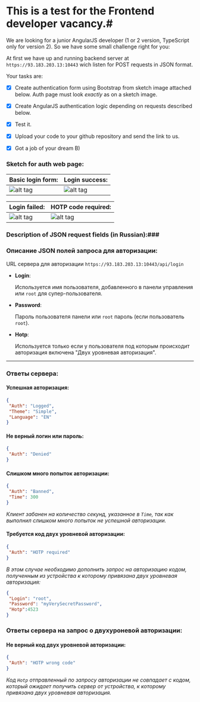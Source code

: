 # This is a test for the Frontend developer vacancy.#
We are looking for a junior AngularJS developer (1 or 2 version, TypeScript only for version 2).
So we have some small challenge right for you:

At first we have up and running backend server at `https://93.183.203.13:10443`  wich listen for POST requests in JSON format.

Your tasks are:

- [x] Create authentication form using Bootstrap from sketch image attached below. Auth page must look _exactly_ as on a sketch image.
- [x] Create AngularJS authentication logic depending on requests described below.
- [x] Test it.
- [x] Upload your code to your github repository and send the link to us.
- [x] Got a job of your dream B)


### Sketch for auth web page: ###

| Basic login form:  | Login success: |
|--------------------|----------------|
| ![alt tag](https://raw.githubusercontent.com/geeksteam/VcFrontendTest/master/sketch/LoginPage.png) | ![alt tag](https://raw.githubusercontent.com/geeksteam/VcFrontendTest/master/sketch/Success.png) |

| Login failed: | HOTP code required: |
|---------------|---------------------|
![alt tag](https://raw.githubusercontent.com/geeksteam/VcFrontendTest/master/sketch/LoginFailed.png) | ![alt tag](https://raw.githubusercontent.com/geeksteam/VcFrontendTest/master/sketch/HOTPcode.png)


### Description of JSON request fields (in Russian):###
### Описание JSON полей запроса для авторизации: ###

URL сервера для авторизации `https://93.183.203.13:10443/api/login`

* __Login__: 
		
	Используется имя пользователя, добавленного в панели управления или `root` для супер-пользователя.
* __Password__: 
		
	Пароль пользователя панели или `root` пароль (если пользователь `root`).
* __Hotp__: 
		
	Используется только если у пользователя под которым происходит авторизация включена "Двух уровневая авторизация".
***

### Ответы сервера: ###

#### Успешная авторизация: ####
```json
{
 "Auth": "Logged",
 "Theme": "Simple",
 "Language": "EN"
}
```

#### Не верный логин или пароль: ####
```json
{
 "Auth": "Denied"
}
```

#### Слишком много попыток авторизации: ####
```json
{
 "Auth": "Banned",
 "Time": 300
}
```
_Клиент забанен на количество секунд, указанное в `Time`, так как выполнил слишком много попыток не успешной авторизации._

#### Требуется код двух уровневой авторизации: ####
```json
{
 "Auth": "HOTP required"
}
```
_В этом случае необходимо дополнить запрос на  авторизацию кодом, полученным из устройства к которому привязана двух уровневая авторизация:_

```json
{
 "Login": "root",
 "Password": "myVerySecretPassword",
 "Hotp":4523
}
```
### Ответы сервера на запрос о двухуроневой авторизации: ###

#### Не верный код двух уровневой авторизации: ####
```json
{
 "Auth": "HOTP wrong code"
}
```
_Код `Hotp` отправленный по запросу авторизации не совпадает с кодом, который ожидает получить сервер от устройства, к которому привязана двух уровневая авторизация._

